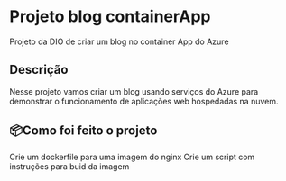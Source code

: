 # Projeto blog containerApp
Projeto da DIO de criar um blog no container App do Azure

## Descrição
Nesse projeto vamos criar um blog usando serviços do Azure para demonstrar o funcionamento de aplicações web hospedadas na nuvem.

 ## 📦Como foi feito o projeto
Crie um dockerfile para uma imagem do nginx
Crie um script com instruções para buid da imagem




